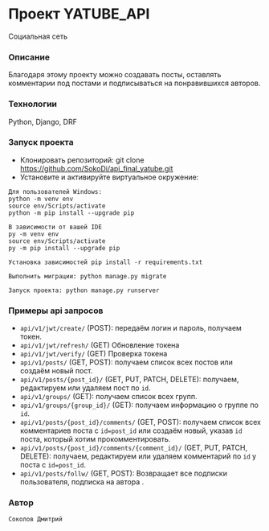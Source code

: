 # Проект YATUBE_API
Социальная сеть
### Описание
Благодаря этому проекту можно создавать посты, оставлять комментарии под постами и подписываться на понравившихся авторов.
### Технологии
Python, Django, DRF
### Запуск проекта
- Клонировать репозиторий: git clone https://github.com/SokoDi/api_final_yatube.git
- Установите и активируйте виртуальное окружение:
```
Для пользователей Windows:
python -m venv env
source env/Scripts/activate
python -m pip install --upgrade pip
```
```
В зависимости от вашей IDE
py -m venv env
source env/Scripts/activate
py -m pip install --upgrade pip
```
```
Установка зависимостей pip install -r requirements.txt
```
```
Выполнить миграции: python manage.py migrate
```
```
Запуск проекта: python manage.py runserver
```
### Примеры api запросов
- `api/v1/jwt/create/` (POST): передаём логин и пароль, получаем токен.
- `api/v1/jwt/refresh/` (GET) Обновление токена
- `api/v1/jwt/verify/` (GET) Проверка токена
- `api/v1/posts/` (GET, POST): получаем список всех постов или создаём новый пост.
- `api/v1/posts/{post_id}/` (GET, PUT, PATCH, DELETE): получаем, редактируем или удаляем пост по `id`.
- `api/v1/groups/` (GET): получаем список всех групп.
- `api/v1/groups/{group_id}/` (GET): получаем информацию о группе по `id`.
- `api/v1/posts/{post_id}/comments/` (GET, POST): получаем список всех комментариев поста с `id=post_id` или создаём новый, указав `id` поста, который хотим прокомментировать.
- `api/v1/posts/{post_id}/comments/{comment_id}/` (GET, PUT, PATCH, DELETE): получаем, редактируем или удаляем комментарий по `id` у поста с `id=post_id`.
- `api/v1/posts/follw/` (GET, POST): Возвращает все подписки пользователя, подписка на автора .
### Автор
```
Соколов Дмитрий
```